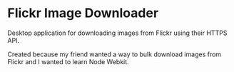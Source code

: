 # Flickr Image Downloader

Desktop application for downloading images from Flickr using their HTTPS API. 

Created because my friend wanted a way to bulk download images from Flickr and I wanted to learn Node Webkit.
